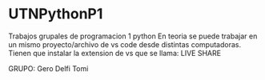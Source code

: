 # UTNPythonP1
Trabajos grupales de programacion 1 python
En teoria se puede trabajar en un mismo proyecto/archivo de vs code 
desde distintas computadoras.
Tienen que instalar la extension de vs que se llama: LIVE SHARE

GRUPO:
Gero
Delfi
Tomi
